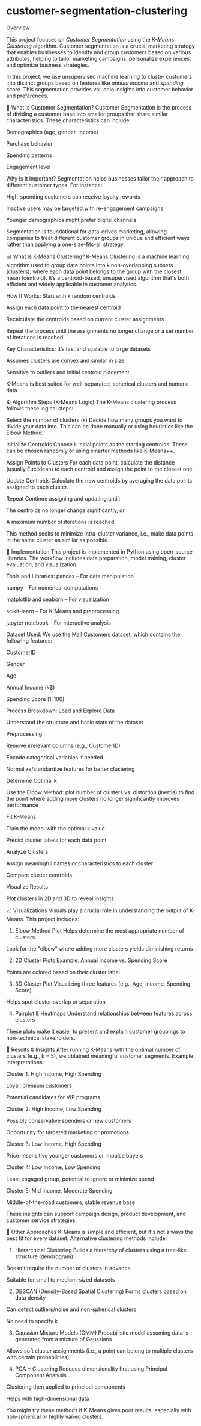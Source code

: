 # customer-segmentation-clustering
Overview

This project focuses on *Customer Segmentation* using the *K-Means Clustering* algorithm. Customer segmentation is a crucial marketing strategy that enables businesses to identify and group customers based on various attributes, helping to tailor marketing campaigns, personalize experiences, and optimize business strategies.

In this project, we use unsupervised machine learning to cluster customers into distinct groups based on features like *annual income* and *spending score*. This segmentation provides valuable insights into customer behavior and preferences.

👥 What is Customer Segmentation?
Customer Segmentation is the process of dividing a customer base into smaller groups that share similar characteristics. These characteristics can include:

Demographics (age, gender, income)

Purchase behavior

Spending patterns

Engagement level

Why Is It Important?
Segmentation helps businesses tailor their approach to different customer types. For instance:

High-spending customers can receive loyalty rewards

Inactive users may be targeted with re-engagement campaigns

Younger demographics might prefer digital channels

Segmentation is foundational for data-driven marketing, allowing companies to treat different customer groups in unique and efficient ways rather than applying a one-size-fits-all strategy.

📊 What Is K-Means Clustering?
K-Means Clustering is a machine learning algorithm used to group data points into k non-overlapping subsets (clusters), where each data point belongs to the group with the closest mean (centroid). It’s a centroid-based, unsupervised algorithm that's both efficient and widely applicable in customer analytics.

How It Works:
Start with k random centroids

Assign each data point to the nearest centroid

Recalculate the centroids based on current cluster assignments

Repeat the process until the assignments no longer change or a set number of iterations is reached

Key Characteristics:
It’s fast and scalable to large datasets

Assumes clusters are convex and similar in size

Sensitive to outliers and initial centroid placement

K-Means is best suited for well-separated, spherical clusters and numeric data.

⚙️ Algorithm Steps (K-Means Logic)
The K-Means clustering process follows these logical steps:

Select the number of clusters (k)
Decide how many groups you want to divide your data into. This can be done manually or using heuristics like the Elbow Method.

Initialize Centroids
Choose k initial points as the starting centroids. These can be chosen randomly or using smarter methods like K-Means++.

Assign Points to Clusters
For each data point, calculate the distance (usually Euclidean) to each centroid and assign the point to the closest one.

Update Centroids
Calculate the new centroids by averaging the data points assigned to each cluster.

Repeat
Continue assigning and updating until:

The centroids no longer change significantly, or

A maximum number of iterations is reached

This method seeks to minimize intra-cluster variance, i.e., make data points in the same cluster as similar as possible.

🧪 Implementation
This project is implemented in Python using open-source libraries. The workflow includes data preparation, model training, cluster evaluation, and visualization.

Tools and Libraries:
pandas – For data manipulation

numpy – For numerical computations

matplotlib and seaborn – For visualization

scikit-learn – For K-Means and preprocessing

jupyter notebook – For interactive analysis

Dataset Used:
We use the Mall Customers dataset, which contains the following features:

CustomerID

Gender

Age

Annual Income (k$)

Spending Score (1-100)

Process Breakdown:
Load and Explore Data

Understand the structure and basic stats of the dataset

Preprocessing

Remove irrelevant columns (e.g., CustomerID)

Encode categorical variables if needed

Normalize/standardize features for better clustering

Determine Optimal k

Use the Elbow Method: plot number of clusters vs. distortion (inertia) to find the point where adding more clusters no longer significantly improves performance

Fit K-Means

Train the model with the optimal k value

Predict cluster labels for each data point

Analyze Clusters

Assign meaningful names or characteristics to each cluster

Compare cluster centroids

Visualize Results

Plot clusters in 2D and 3D to reveal insights

📈 Visualizations
Visuals play a crucial role in understanding the output of K-Means. This project includes:

1. Elbow Method Plot
Helps determine the most appropriate number of clusters

Look for the "elbow" where adding more clusters yields diminishing returns

2. 2D Cluster Plots
Example: Annual Income vs. Spending Score

Points are colored based on their cluster label

3. 3D Cluster Plot
Visualizing three features (e.g., Age, Income, Spending Score)

Helps spot cluster overlap or separation

4. Pairplot & Heatmaps
Understand relationships between features across clusters

These plots make it easier to present and explain customer groupings to non-technical stakeholders.

🧠 Results & Insights
After running K-Means with the optimal number of clusters (e.g., k = 5), we obtained meaningful customer segments. Example interpretations:

Cluster 1: High Income, High Spending

Loyal, premium customers

Potential candidates for VIP programs

Cluster 2: High Income, Low Spending

Possibly conservative spenders or new customers

Opportunity for targeted marketing or promotions

Cluster 3: Low Income, High Spending

Price-insensitive younger customers or impulse buyers

Cluster 4: Low Income, Low Spending

Least engaged group, potential to ignore or minimize spend

Cluster 5: Mid Income, Moderate Spending

Middle-of-the-road customers, stable revenue base

These insights can support campaign design, product development, and customer service strategies.

🧩 Other Approaches
K-Means is simple and efficient, but it's not always the best fit for every dataset. Alternative clustering methods include:

1. Hierarchical Clustering
Builds a hierarchy of clusters using a tree-like structure (dendrogram)

Doesn't require the number of clusters in advance

Suitable for small to medium-sized datasets

2. DBSCAN (Density-Based Spatial Clustering)
Forms clusters based on data density

Can detect outliers/noise and non-spherical clusters

No need to specify k

3. Gaussian Mixture Models (GMM)
Probabilistic model assuming data is generated from a mixture of Gaussians

Allows soft cluster assignments (i.e., a point can belong to multiple clusters with certain probabilities)

4. PCA + Clustering
Reduces dimensionality first using Principal Component Analysis

Clustering then applied to principal components

Helps with high-dimensional data

You might try these methods if K-Means gives poor results, especially with non-spherical or highly varied clusters.
